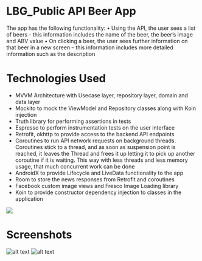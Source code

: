 # LBG_Public API Beer App

The app has the following functionality:
• Using the API, the user sees a list of beers - this information includes the name of the beer, the beer’s image and ABV value
• On clicking a beer, the user sees further information on that beer in a new screen – this information includes more detailed information such as the description

# Technologies Used
- MVVM Architecture with Usecase layer, repository layer, domain and data layer
- Mockito to mock the ViewModel and Repository classes along with Koin injection
- Truth library for performing assertions in tests
- Espresso to perform instrumentation tests on the user interface
- Retrofit, okhttp  to provide access to the backend API endpoints
- Coroutines to run API network requests on background threads. Coroutines stick to a thread, and as soon as suspension point is reached, it leaves the Thread and frees it up letting it to pick up another coroutine if it is waiting. This way with less threads and less memory usage, that much concurrent work can be done
- AndroidX to provide Lifecycle and LiveData functionality to the app
- Room to store the news responses from Retrofit and coroutines
- Facebook custom image views and Fresco Image Loading library
- Koin to provide constructor dependency injection to classes in the application

![](https://developer.android.com/topic/libraries/architecture/images/final-architecture.png)

# Screenshots
![alt text](https://github.com/ldunneone/Snoop-Test-codetest-Dunne/blob/master/app/images/MainScreen.png)
![alt text](https://github.com/ldunneone/Snoop-Test-codetest-Dunne/blob/master/app/images/DetailScreen.png)
